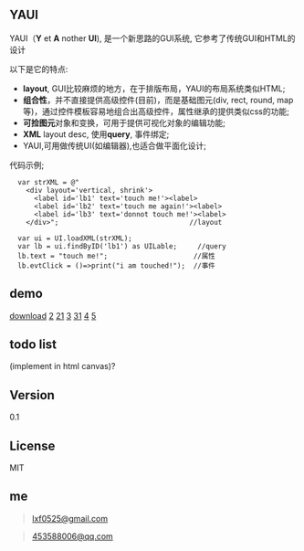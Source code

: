 YAUI
----

YAUI（**Y** et **A** nother **UI**), 是一个新思路的GUI系统, 它参考了传统GUI和HTML的设计

以下是它的特点:

- **layout**, GUI比较麻烦的地方，在于排版布局，YAUI的布局系统类似HTML;
- **组合性**，并不直接提供高级控件(目前)，而是基础图元(div, rect, round, map等)，通过控件模板容易地组合出高级控件，属性继承的提供类似css的功能;
- **可捡图元**对象和变换，可用于提供可视化对象的编辑功能;
- **XML** layout desc, 使用**query**, 事件绑定;
- YAUI,可用做传统UI(如编辑器),也适合做平面化设计;

代码示例;

```
  var strXML = @"
    <div layout='vertical, shrink'>
      <label id='lb1' text='touch me!'><label>
      <label id='lb2' text='touch me again!'><label>
      <label id='lb3' text='donnot touch me!'><label>
    </div>";                                //layout 
```
    
```
  var ui = UI.loadXML(strXML);                 
  var lb = ui.findByID('lb1') as UILable;     //query
  lb.text = "touch me!";                     //属性
  lb.evtClick = ()=>print("i am touched!");  //事件
```

demo
----
[download](https://raw.githubusercontent.com/TheWindX/YAUI/master/demo.zip)
[2](https://raw.githubusercontent.com/TheWindX/YAUI/master/doc/demo2.png)
[21](https://raw.githubusercontent.com/TheWindX/YAUI/master/doc/demo21.png)
[3](https://raw.githubusercontent.com/TheWindX/YAUI/master/doc/demo3.png)
[31](https://raw.githubusercontent.com/TheWindX/YAUI/master/doc/demo31.png)
[4](https://raw.githubusercontent.com/TheWindX/YAUI/master/doc/demo4.png)
[5](https://raw.githubusercontent.com/TheWindX/YAUI/master/doc/demo5.png)


todo list
----
(implement in html canvas)?

Version
----

0.1




License
----

MIT


me
----
> lxf0525@gmail.com

> 453588006@qq.com
